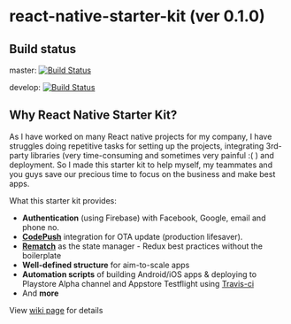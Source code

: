 # react-native-starter-kit (ver 0.1.0)

## Build status

master: [![Build Status](https://travis-ci.org/thinhtran3588/react-native-starter-kit.svg?branch=master)](https://travis-ci.org/thinhtran3588/react-native-starter-kit)

develop: [![Build Status](https://travis-ci.org/thinhtran3588/react-native-starter-kit.svg?branch=develop)](https://travis-ci.org/thinhtran3588/react-native-starter-kit)

## Why React Native Starter Kit?

As I have worked on many React native projects for my company, I have struggles doing repetitive tasks for setting up the projects, integrating 3rd-party libraries (very time-consuming and sometimes very painful :( ) and deployment. So I made this starter kit to help myself, my teammates and you guys save our precious time to focus on the business and make best apps. 

What this starter kit provides:
  - **Authentication** (using Firebase) with Facebook, Google, email and phone no. 
  - **[CodePush](https://github.com/microsoft/react-native-code-push)** integration for OTA update (production lifesaver).  
  - **[Rematch](https://github.com/thinhtran3588/react-native-starter-kit/wiki)** as the state manager - Redux best practices without the boilerplate
  - **Well-defined structure** for aim-to-scale apps
  - **Automation scripts** of building Android/iOS apps & deploying to Playstore Alpha channel and Appstore Testflight using [Travis-ci](https://travis-ci.com/)
  - And **more**

View [wiki page](https://github.com/thinhtran3588/react-native-starter-kit/wiki) for details
